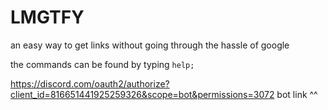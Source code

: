 # LMGTFY

an easy way to get links without going through the hassle of google

the commands can be found by typing `help;`

https://discord.com/oauth2/authorize?client_id=816651441925259326&scope=bot&permissions=3072
bot link ^^
